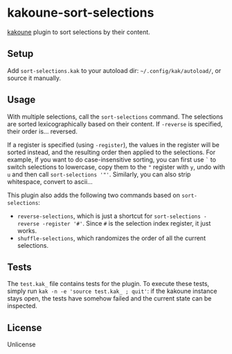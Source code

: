# kakoune-sort-selections

[kakoune](http://kakoune.org) plugin to sort selections by their content.

## Setup

Add `sort-selections.kak` to your autoload dir: `~/.config/kak/autoload/`, or source it manually.

## Usage

With multiple selections, call the `sort-selections` command. The selections are sorted lexicographically based on their content. If `-reverse` is specified, their order is... reversed.

If a register is specified (using `-register`), the values in the register will be sorted instead, and the resulting order then applied to the selections.
For example, if you want to do case-insensitive sorting, you can first use `` ` `` to switch selections to lowercase, copy them to the `"` register with `y`, undo with `u` and then call `sort-selections '"'`. Similarly, you can also strip whitespace, convert to ascii...

This plugin also adds the following two commands based on `sort-selections`:

* `reverse-selections`, which is just a shortcut for `sort-selections -reverse -register '#'`. Since `#` is the selection index register, it just works.
* `shuffle-selections`, which randomizes the order of all the current selections.

## Tests

The `test.kak_` file contains tests for the plugin. To execute these tests, simply run `kak -n -e 'source test.kak_ ; quit'`: if the kakoune instance stays open, the tests have somehow failed and the current state can be inspected.


## License

Unlicense

